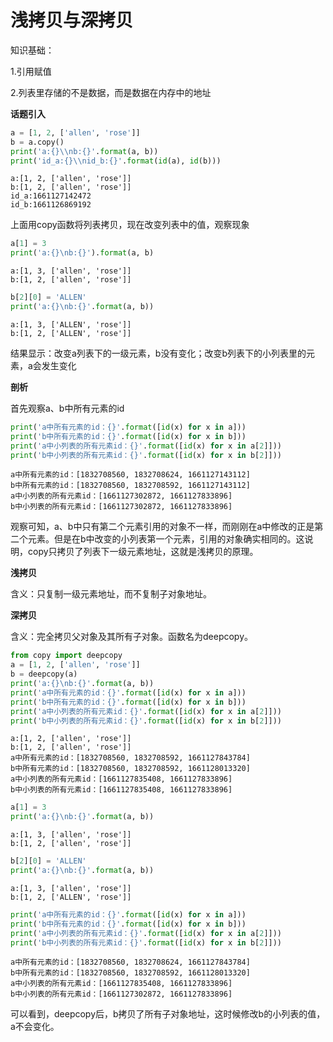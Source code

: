 # 浅拷贝与深拷贝

知识基础：

1.引用赋值

2.列表里存储的不是数据，而是数据在内存中的地址

**话题引入**

```python
a = [1, 2, ['allen', 'rose']]
b = a.copy()
print('a:{}\\nb:{}'.format(a, b))
print('id_a:{}\\nid_b:{}'.format(id(a), id(b)))
```

```
a:[1, 2, ['allen', 'rose']]
b:[1, 2, ['allen', 'rose']]
id_a:1661127142472
id_b:1661126869192
```

上面用copy函数将列表拷贝，现在改变列表中的值，观察现象

```python
a[1] = 3
print('a:{}\nb:{}').format(a, b)
```

```
a:[1, 3, ['allen', 'rose']]
b:[1, 2, ['allen', 'rose']]
```

```python
b[2][0] = 'ALLEN'
print('a:{}\nb:{}'.format(a, b))
```

```
a:[1, 3, ['ALLEN', 'rose']]
b:[1, 2, ['ALLEN', 'rose']]
```

结果显示：改变a列表下的一级元素，b没有变化；改变b列表下的小列表里的元素，a会发生变化

**剖析**

首先观察a、b中所有元素的id

```python
print('a中所有元素的id：{}'.format([id(x) for x in a]))
print('b中所有元素的id：{}'.format([id(x) for x in b]))
print('a中小列表的所有元素id：{}'.format([id(x) for x in a[2]]))
print('b中小列表的所有元素id：{}'.format([id(x) for x in b[2]]))
```

```
a中所有元素的id：[1832708560, 1832708624, 1661127143112]
b中所有元素的id：[1832708560, 1832708592, 1661127143112]
a中小列表的所有元素id：[1661127302872, 1661127833896]
b中小列表的所有元素id：[1661127302872, 1661127833896]
```

观察可知，a、b中只有第二个元素引用的对象不一样，而刚刚在a中修改的正是第二个元素。但是在b中改变的小列表第一个元素，引用的对象确实相同的。这说明，copy只拷贝了列表下一级元素地址，这就是浅拷贝的原理。

**浅拷贝**

含义：只复制一级元素地址，而不复制子对象地址。

**深拷贝**

含义：完全拷贝父对象及其所有子对象。函数名为deepcopy。

```python
from copy import deepcopy
a = [1, 2, ['allen', 'rose']]
b = deepcopy(a)
print('a:{}\nb:{}'.format(a, b))
print('a中所有元素的id：{}'.format([id(x) for x in a]))
print('b中所有元素的id：{}'.format([id(x) for x in b]))
print('a中小列表的所有元素id：{}'.format([id(x) for x in a[2]]))
print('b中小列表的所有元素id：{}'.format([id(x) for x in b[2]]))
```

```
a:[1, 2, ['allen', 'rose']]
b:[1, 2, ['allen', 'rose']]
a中所有元素的id：[1832708560, 1832708592, 1661127843784]
b中所有元素的id：[1832708560, 1832708592, 1661128013320]
a中小列表的所有元素id：[1661127835408, 1661127833896]
b中小列表的所有元素id：[1661127835408, 1661127833896]
```



```python
a[1] = 3
print('a:{}\nb:{}'.format(a, b))
```

```
a:[1, 3, ['allen', 'rose']]
b:[1, 2, ['allen', 'rose']]
```



```python
b[2][0] = 'ALLEN'
print('a:{}\nb:{}'.format(a, b))
```

```
a:[1, 3, ['allen', 'rose']]
b:[1, 2, ['ALLEN', 'rose']]
```



```python
print('a中所有元素的id：{}'.format([id(x) for x in a]))
print('b中所有元素的id：{}'.format([id(x) for x in b]))
print('a中小列表的所有元素id：{}'.format([id(x) for x in a[2]]))
print('b中小列表的所有元素id：{}'.format([id(x) for x in b[2]]))
```

```
a中所有元素的id：[1832708560, 1832708624, 1661127843784]
b中所有元素的id：[1832708560, 1832708592, 1661128013320]
a中小列表的所有元素id：[1661127835408, 1661127833896]
b中小列表的所有元素id：[1661127302872, 1661127833896]
```

可以看到，deepcopy后，b拷贝了所有子对象地址，这时候修改b的小列表的值，a不会变化。